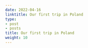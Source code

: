 ```yaml
---
date: 2022-04-16
linktitle: Our first trip in Poland
type:
- post
- posts
title: Our first trip in Poland
weight: 10
---
```



